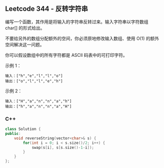 ## Leetcode 344 - 反转字符串


编写一个函数，其作用是将输入的字符串反转过来。输入字符串以字符数组 char[] 的形式给出。

不要给另外的数组分配额外的空间，你必须原地修改输入数组、使用 O(1) 的额外空间解决这一问题。

你可以假设数组中的所有字符都是 ASCII 码表中的可打印字符。

示例 1：
```
输入：["h","e","l","l","o"]
输出：["o","l","l","e","h"]
```

示例 2：
```
输入：["H","a","n","n","a","h"]
输出：["h","a","n","n","a","H"]
```

### C++
```c++
class Solution {
public:
    void reverseString(vector<char>& s) {        
        for(int i = 0; i < s.size()/2; i++) {
            swap(s[i], s[s.size()-1-i]);
        }
    }
};
```